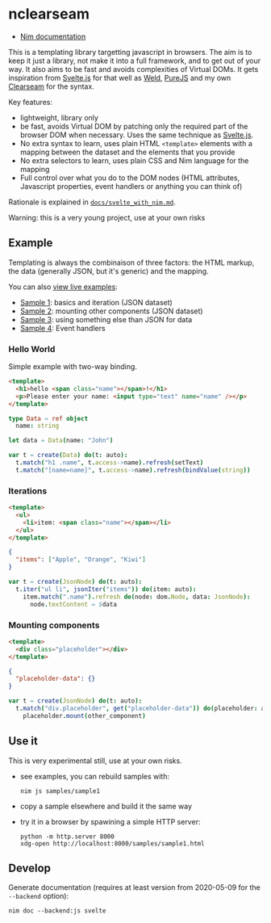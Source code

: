 nclearseam
==========

- [Nim documentation][doc]

This is a templating library targetting javascript in browsers. The aim is to
keep it just a library, not make it into a full framework, and to get out of
your way. It also aims to be fast and avoids complexities of Virtual DOMs. It
gets inspiration from [Svelte.js][sveltejs] for that well as [Weld][weld],
[PureJS][purejs] and my own [Clearseam][clearseam] for the syntax.

Key features:

- lightweight, library only
- be fast, avoids Virtual DOM by patching only the required part of the browser
  DOM when necessary. Uses the same technique as [Svelte.js][sveltejs].
- No extra syntax to learn, uses plain HTML `<template>` elements with a mapping
  between the dataset and the elements that you provide
- No extra selectors to learn, uses plain CSS and Nim language for the mapping
- Full control over what you do to the DOM nodes (HTML attributes, Javascript
  properties, event handlers or anything you can think of)

Rationale is explained in [`docs/svelte_with_nim.md`](docs/svelte_with_nim.html).

Warning: this is a very young project, use at your own risks

Example
-------

Templating is always the combinaison of three factors: the HTML markup, the data
(generally JSON, but it's generic) and the mapping.

You can also [view live examples](samples/):

- [Sample 1](samples/sample1.html): basics and iteration (JSON dataset)
- [Sample 2](samples/sample2.html): mounting other components (JSON dataset)
- [Sample 3](samples/sample3.html): using something else than JSON for data
- [Sample 4](samples/sample4/index.html): Event handlers

### Hello World

Simple example with two-way binding.

```html
<template>
  <h1>hello <span class="name"></span>!</h1>
  <p>Please enter your name: <input type="text" name="name" /></p>
</template>
```

```nim
type Data = ref object
  name: string

let data = Data(name: "John")
```

```nim
var t = create(Data) do(t: auto):
  t.match("h1 .name", t.access->name).refresh(setText)
  t.match("[name=name]", t.access->name).refresh(bindValue(string))
```

### Iterations

```html
<template>
  <ul>
    <li>item: <span class="name"></span></li>
  </ul>
</template>
```

```json
{
  "items": ["Apple", "Orange", "Kiwi"]
}
```

```nim
var t = create(JsonNode) do(t: auto):
  t.iter("ul li", jsonIter("items")) do(item: auto):
    item.match(".name").refresh do(node: dom.Node, data: JsonNode):
      node.textContent = $data
```

### Mounting components

```html
<template>
  <div class="placeholder"></div>
</template>
```

```json
{
  "placeholder-data": {}
}
```

```nim
var t = create(JsonNode) do(t: auto):
  t.match("div.placeholder", get("placeholder-data")) do(placeholder: auto):
    placeholder.mount(other_component)
```

Use it
------

This is very experimental still, use at your own risks.

- see examples, you can rebuild samples with:

    ```shell
    nim js samples/sample1
    ```

- copy a sample elsewhere and build it the same way

- try it in a browser by spawining a simple HTTP server:

    ```shell
    python -m http.server 8000
    xdg-open http://localhost:8000/samples/sample1.html
    ```

Develop
-------

Generate documentation (requires at least version from 2020-05-09 for the
`--backend` option):

```shell
nim doc --backend:js svelte
```

[sveltejs]: http://svelte.dev
[weld]: https://github.com/tmpvar/weld
[purejs]: https://pure-js.com/
[clearseam]: https://github.com/mildred/clearseam
[doc]: https://mildred.github.io/nim-svelte/svelte.html
